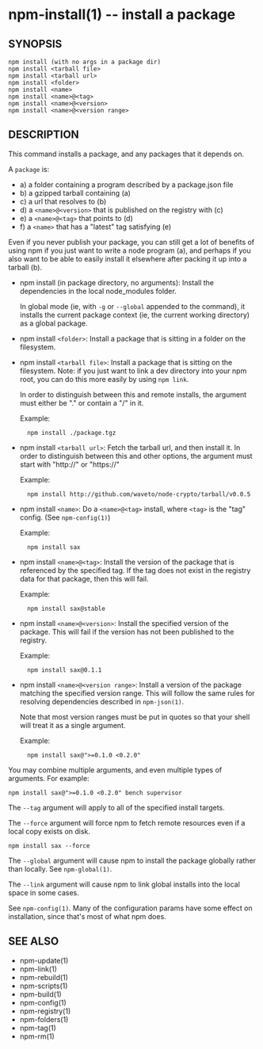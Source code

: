 npm-install(1) -- install a package
===================================

## SYNOPSIS

    npm install (with no args in a package dir)
    npm install <tarball file>
    npm install <tarball url>
    npm install <folder>
    npm install <name>
    npm install <name>@<tag>
    npm install <name>@<version>
    npm install <name>@<version range>

## DESCRIPTION

This command installs a package, and any packages that it depends on.

A `package` is:

* a) a folder containing a program described by a package.json file
* b) a gzipped tarball containing (a)
* c) a url that resolves to (b)
* d) a `<name>@<version>` that is published on the registry with (c)
* e) a `<name>@<tag>` that points to (d)
* f) a `<name>` that has a "latest" tag satisfying (e)

Even if you never publish your package, you can still get a lot of
benefits of using npm if you just want to write a node program (a), and
perhaps if you also want to be able to easily install it elsewhere
after packing it up into a tarball (b).


* npm install (in package directory, no arguments):
  Install the dependencies in the local node_modules folder.

  In global mode (ie, with `-g` or `--global` appended to the command),
  it installs the current package context (ie, the current working
  directory) as a global package.

* npm install `<folder>`:
  Install a package that is sitting in a folder on the filesystem.

* npm install `<tarball file>`:
  Install a package that is sitting on the filesystem.  Note: if you just want
  to link a dev directory into your npm root, you can do this more easily by
  using `npm link`.

  In order to distinguish between this and remote installs, the argument
  must either be "." or contain a "/" in it.

  Example:

        npm install ./package.tgz

* npm install `<tarball url>`:
  Fetch the tarball url, and then install it.  In order to distinguish between
  this and other options, the argument must start with "http://" or "https://"

  Example:

        npm install http://github.com/waveto/node-crypto/tarball/v0.0.5

* npm install `<name>`:
  Do a `<name>@<tag>` install, where `<tag>` is the "tag" config. (See
  `npm-config(1)`)

  Example:

        npm install sax

* npm install `<name>@<tag>`:
  Install the version of the package that is referenced by the specified tag.
  If the tag does not exist in the registry data for that package, then this
  will fail.

  Example:

        npm install sax@stable

* npm install `<name>@<version>`:
  Install the specified version of the package.  This will fail if the version
  has not been published to the registry.

  Example:

        npm install sax@0.1.1

* npm install `<name>@<version range>`:
  Install a version of the package matching the specified version range.  This
  will follow the same rules for resolving dependencies described in `npm-json(1)`.

  Note that most version ranges must be put in quotes so that your shell will
  treat it as a single argument.

  Example:

        npm install sax@">=0.1.0 <0.2.0"

You may combine multiple arguments, and even multiple types of arguments.
For example:

    npm install sax@">=0.1.0 <0.2.0" bench supervisor

The `--tag` argument will apply to all of the specified install targets.

The `--force` argument will force npm to fetch remote resources even if a
local copy exists on disk.

    npm install sax --force

The `--global` argument will cause npm to install the package globally
rather than locally.  See `npm-global(1)`.

The `--link` argument will cause npm to link global installs into the
local space in some cases.

See `npm-config(1)`.  Many of the configuration params have some
effect on installation, since that's most of what npm does.

## SEE ALSO

* npm-update(1)
* npm-link(1)
* npm-rebuild(1)
* npm-scripts(1)
* npm-build(1)
* npm-config(1)
* npm-registry(1)
* npm-folders(1)
* npm-tag(1)
* npm-rm(1)
